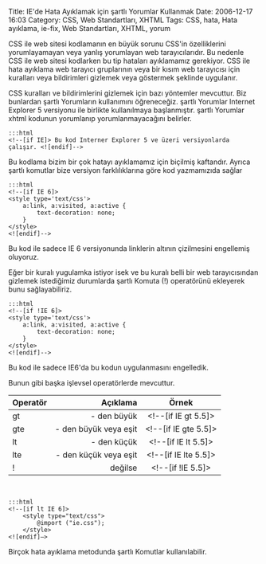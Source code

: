 Title: IE&#039;de Hata Ayıklamak için şartlı Yorumlar Kullanmak
Date: 2006-12-17 16:03
Category: CSS, Web Standartları, XHTML
Tags: CSS, hata, Hata ayıklama, ie-fix, Web Standartları, XHTML, yorum

CSS ile web sitesi kodlamanın en büyük sorunu CSS'in özelliklerini
yorumlayamayan veya yanlış yorumlayan web tarayıcılarıdır. Bu nedenle
CSS ile web sitesi kodlarken bu tip hataları ayıklamamız gerekiyor. CSS
ile hata ayıklama web tarayıcı gruplarının veya bir kısım web tarayıcısı
için kuralları veya bildirimleri gizlemek veya göstermek şeklinde
uygulanır. <!--more-->

CSS kuralları ve bildirimlerini gizlemek için bazı yöntemler mevcuttur.
Biz bunlardan şartlı Yorumların kullanımını öğreneceğiz. şartlı Yorumlar
Internet Explorer 5 versiyonu ile birlikte kullanılmaya başlanmıştır.
şartlı Yorumlar xhtml kodunun yorumlanıp yorumlanmayacağını belirler.

	:::html
	<!--[if IE]> Bu kod Interner Explorer 5 ve üzeri versiyonlarda çalışır. <![endif]--> 

Bu kodlama bizim bir çok hatayı ayıklamamız için biçilmiş kaftandır.
Ayrıca şartlı komutlar bize versiyon farklılıklarına göre kod
yazmamızıda sağlar

	:::html
	<!--[if IE 6]> 
	<style type='text/css'>
		a:link, a:visited, a:active { 
			text-decoration: none; 
		} 
	</style>
	<![endif]--> 

Bu kod ile sadece IE 6 versiyonunda linklerin altının çizilmesini
engellemiş oluyoruz.

Eğer bir kuralı yugulamka istiyor isek ve bu kuralı belli bir web
tarayıcısından gizlemek istediğimiz durumlarda şartlı Komuta (!)
operatörünü ekleyerek bunu sağlayabiliriz.

	:::html
	<!--[if !IE 6]> 
	<style type='text/css'>
		a:link, a:visited, a:active { 
			text-decoration: none; 
		} 
	</style>
	<![endif]--> 

Bu kod ile sadece IE6'da bu kodun uygulanmasını engelledik.

Bunun gibi başka işlevsel operatörlerde mevcuttur.

 | Operatör   | Açıklama                | Örnek					  |
 | :----------| -----------------------:|:-----------------------:|
 | gt         | - den büyük             | <!--[if IE gt 5.5]>	  |
 | gte        | - den büyük veya eşit   | <!--[if IE gte 5.5]>	  |
 | lt         | - den küçük             | <!--[if IE lt 5.5]>	  |
 | lte        | - den küçük veya eşit   | <!--[if IE lte 5.5]>	  |
 | !          | değilse                 | <!--[if !IE 5.5]>		  |

 

	:::html
	<!--[if lt IE 6]> 
		<style type="text/css"> 
			@import ("ie.css"); 
		</style> 
	<![endif]–>


Birçok hata ayıklama metodunda şartlı Komutlar kullanılabilir.

